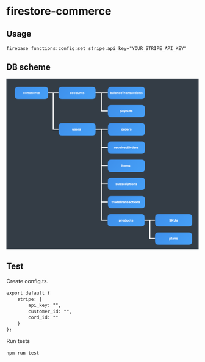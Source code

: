 # firestore-commerce


## Usage

```
firebase functions:config:set stripe.api_key="YOUR_STRIPE_API_KEY"
```

## DB scheme

![DB scheme](https://github.com/1amageek/firestore-commerce/blob/master/DB-scheme.png)

## Test

Create config.ts.

```
export default {
	stripe: {
		api_key: "",
		customer_id: "",
		cord_id: ""
	}
};
```

Run tests
```
npm run test
```
